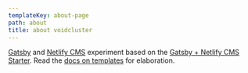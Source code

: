 ```yaml
---
templateKey: about-page
path: about
title: about voidcluster
---
```

[Gatsby](https://www.gatsbyjs.org/) and [Netlify CMS](https://www.netlifycms.org/) experiment based on the [Gatsby + Netlify CMS Starter](https://github.com/AustinGreen/gatsby-starter-netlify-cms). Read the [docs on templates](https://www.netlifycms.org/docs/start-with-a-template/) for elaboration.
